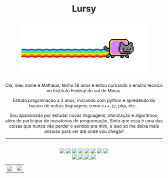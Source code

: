 <h1 align="center">Lursy</h1>
<div align="center" background="#222">
  <div>
    <img src="nyan.gif" heigth="50" width="400" />
  </div>
  <p>
    Olá, meu nome é Matheus, tenho 18 anos e estou cursando o ensino técnico no
    Instituto Federal do sul de Minas.
  </p>
  <p>
    Estudo programação a 3 anos, iniciando com python e apredendo do basico de
    outras linguagens como c++, js, php, etc...
  </p>
  <p>
    Sou apaixonado por estudar novas linguagens, otimização e algoritmos, além
    de participar de maratonas de programação. Sinto que essa é uma das coisas
    que nunca vão perder o sentido pra mim, e isso só me deixa mais ansioso para
    ver até onde vou chegar!
  </p>
</div>

<hr />

<div style="display: inline_block" align="center">
  <br />
  <img
    src="https://img.shields.io/badge/C-00599C?style=for-the-badge&logo=c&logoColor=white"
  />
  <img
    src="https://img.shields.io/badge/C%2B%2B-00599C?style=for-the-badge&logo=c%2B%2B&logoColor=white"
  />
  <img
    src="https://img.shields.io/badge/Python-14354C?style=for-the-badge&logo=python&logoColor=white"
  />
  <img
    src="https://img.shields.io/badge/Flask-000000?style=for-the-badge&logo=flask&logoColor=white"
  />
  <img
    src="https://img.shields.io/badge/PHP-0000FF?style=for-the-badge&logo=php&logoColor=white"
  />
  <img
    src="https://img.shields.io/badge/JavaScript-F7DF1E?style=for-the-badge&logo=javascript&logoColor=black"
  />
  <img
    src="https://img.shields.io/badge/HTML5-E34F26?style=for-the-badge&logo=html5&logoColor=white"
  />
  <img
    src="https://img.shields.io/badge/CSS3-1572B6?style=for-the-badge&logo=css3&logoColor=white"
  />
</div>

<div align="center">
  <a href="https://github.com/Lursy">
    <img src="https://komarev.com/ghpvc/?username=Lursy&color=blueviolet" />
    <img src="https://shields.io/github/stars/Lursy?color=f22" />
    <img src="https://shields.io/github/followers/Lursy?label=Follow" />
  </a>
  <a href="https://www.youtube.com/channel/UCwmkiKIZHL1wscYHfIINZKw">
    <img
      src="https://shields.io/youtube/channel/subscribers/UCwmkiKIZHL1wscYHfIINZKw"
    />
  </a>
</div>

<div align="center">
  <table align="center" width="95%" border="0">
    <tr>
      <td>
        <img
          align="center"
          src="https://github-readme-stats.vercel.app/api/?username=Lursy&show_icons=true&title_color=ffe&icon_color=30ff99&text_color=9f5&bg_color=000&hide_border=true&locale=pt-br"
        width="450"/>
      </td>
      <td>
        <img
          src="https://github-readme-stats.vercel.app/api/top-langs/?username=Lursy&layout=compact&theme=shadow_green&hide_border=true&title_color=fffffe&icon_color=4CAF50&text_color=A7f5AA&bg_color=000&locale=pt-br" width="330"
        />
      </td>
    </tr>
  </table>
</div>
